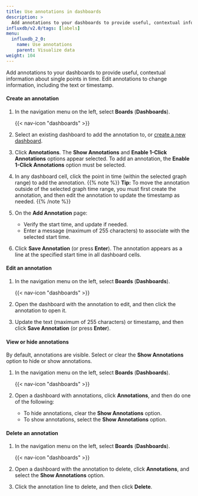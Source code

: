 ```yaml
---
title: Use annotations in dashboards
description: >
  Add annotations to your dashboards to provide useful, contextual information about single points in time.
influxdb/v2.0/tags: [labels]
menu:
  influxdb_2_0:
    name: Use annotations
    parent: Visualize data
weight: 104
---
```


Add annotations to your dashboards to provide useful, contextual information about single points in time. Edit annotations to change information, including the text or timestamp.

#### Create an annotation

1. In the navigation menu on the left, select **Boards** (**Dashboards**).

    {{< nav-icon "dashboards" >}}

2. Select an existing dashboard to add the annotation to, or [create a new dashboard](/influxdb/v2.0/visualize-data/dashboards/create-dashboard/).
3. Click **Annotations**. The **Show Annotations** and **Enable 1-Click Annotations** options appear selected. To add an annotation, the **Enable 1-Click Annotations** option must be selected.
4. In any dashboard cell, click the point in time (within the selected graph range) to add the annotation.
  {{% note %}}
**Tip:** To move the annotation outside of the selected graph time range, you must first create the annotation, and then edit the annotation to update the timestamp as needed.
{{% /note %}}
5. On the **Add Annotation** page:
   - Verify the start time, and update if needed.
   - Enter a message (maximum of 255 characters) to associate with the selected start time.

5. Click **Save Annotation** (or press **Enter**). The annotation appears as a line at the specified start time in all dashboard cells.

#### Edit an annotation

1.  In the navigation menu on the left, select **Boards** (**Dashboards**).

    {{< nav-icon "dashboards" >}}

2. Open the dashboard with the annotation to edit, and then click the annotation to open it.
3. Update the text (maximum of 255 characters) or timestamp, and then click **Save Annotation** (or press **Enter**).

#### View or hide annotations

By default, annotations are visible.
Select or clear the **Show Annotations** option to hide or show annotations.

1.  In the navigation menu on the left, select **Boards** (**Dashboards**).

    {{< nav-icon "dashboards" >}}

2. Open a dashboard with annotations, click **Annotations**, and then do one of the following:
   - To hide annotations, clear the **Show Annotations** option.
   - To show annotations, select the **Show Annotations** option.

#### Delete an annotation

1.  In the navigation menu on the left, select **Boards** (**Dashboards**).

    {{< nav-icon "dashboards" >}}
2. Open a dashboard with the annotation to delete, click **Annotations**, and select the **Show Annotations** option.
3. Click the annotation line to delete, and then click **Delete**.
